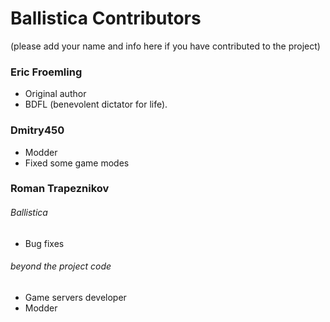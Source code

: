 # Ballistica Contributors
(please add your name and info here if you have contributed to the project)

### Eric Froemling
- Original author
- BDFL (benevolent dictator for life).

### Dmitry450
- Modder
- Fixed some game modes

### Roman Trapeznikov
###### Ballistica
- Bug fixes
###### beyond the project code
- Game servers developer
- Modder

